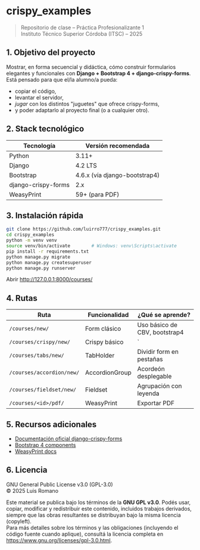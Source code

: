 # crispy_examples  
> Repositorio de clase – Práctica Profesionalizante 1  
> Instituto Técnico Superior Córdoba (ITSC) – 2025

## 1. Objetivo del proyecto
Mostrar, en forma secuencial y didáctica, cómo construir formularios elegantes y funcionales con **Django + Bootstrap 4 + django-crispy-forms**.  
Está pensado para que el/la alumno/a pueda:
- copiar el código,
- levantar el servidor,
- *jugar* con los distintos "juguetes" que ofrece crispy-forms,
- y poder adaptarlo al proyecto final (o a cualquier otro).

## 2. Stack tecnológico
| Tecnología | Versión recomendada |
|------------|---------------------|
| Python     | 3.11+               |
| Django     | 4.2 LTS             |
| Bootstrap  | 4.6.x (vía django-bootstrap4) |
| django-crispy-forms | 2.x |
| WeasyPrint | 59+ (para PDF)      |

## 3. Instalación rápida
```bash
git clone https://github.com/luirro777/crispy_examples.git
cd crispy_examples
python -m venv venv
source venv/bin/activate        # Windows: venv\Scripts\activate
pip install -r requirements.txt
python manage.py migrate
python manage.py createsuperuser
python manage.py runserver
```
Abrir http://127.0.0.1:8000/courses/

## 4. Rutas 
| Ruta | Funcionalidad | ¿Qué se aprende? |
|------|---------|---------------|
| `/courses/new/` | Form clásico | Uso básico de CBV, bootstrap4 |
| `/courses/crispy/new/` | Crispy básico | `|crispy`, `FormHelper` |
| `/courses/tabs/new/` | TabHolder | Dividir form en pestañas |
| `/courses/accordion/new/` | AccordionGroup | Acordeón desplegable |
| `/courses/fieldset/new/` | Fieldset | Agrupación con leyenda || 
| `/courses/<id>/pdf/` | WeasyPrint | Exportar PDF |



## 5. Recursos adicionales
- [Documentación oficial django-crispy-forms](https://django-crispy-forms.readthedocs.io/)
- [Bootstrap 4 components](https://getbootstrap.com/docs/4.6/components/alerts/)
- [WeasyPrint docs](https://doc.courtbouillon.org/weasyprint/stable/)


## 6. Licencia

GNU General Public License v3.0 (GPL-3.0)  
© 2025 Luis Romano

Este material se publica bajo los términos de la **GNU GPL v3.0**. Podés usar, copiar, modificar y redistribuir este contenido, incluidos trabajos derivados, siempre que las obras resultantes se distribuyan bajo la misma licencia (copyleft).  
Para más detalles sobre los términos y las obligaciones (incluyendo el código fuente cuando aplique), consultá la licencia completa en <https://www.gnu.org/licenses/gpl-3.0.html>.
